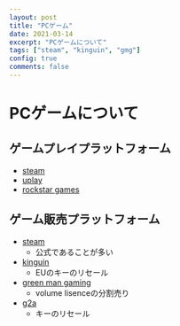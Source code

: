 ```yaml
---
layout: post
title: "PCゲーム"
date: 2021-03-14
excerpt: "PCゲームについて"
tags: ["steam", "kinguin", "gmg"]
config: true
comments: false
---
```


# PCゲームについて

## ゲームプレイプラットフォーム
 - [steam](https://store.steampowered.com/)
 - [uplay](https://ubisoftconnect.com/ja-JP/)
 - [rockstar games](https://socialclub.rockstargames.com/rockstar-games-launcher)

## ゲーム販売プラットフォーム
 - [steam](https://store.steampowered.com/)
   - 公式であることが多い
 - [kinguin](https://www.kinguin.net/)
   - EUのキーのリセール
 - [green man gaming](https://www.greenmangaming.com/ja/)
   - volume lisenceの分割売り
 - [g2a](https://www.g2a.com/)
   - キーのリセール
